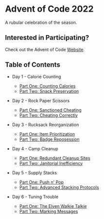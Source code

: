 # Advent of Code 2022

A rubular celebration of the season.

## Interested in Participating?

Check out the Advent of Code [Website](https://adventofcode.com/).

## Table of Contents

* Day 1 - Calorie Counting
  - [Part One: Counting Calories](scripts/1a.rb)
  - [Part Two: Snack Preservation](scripts/1b.rb)
 
* Day 2 - Rock Paper Scissors
  - [Part One: Sanctioned Cheating](scripts/2a.rb)
  - [Part Two: Cheating Correctly](scripts/2b.rb)

* Day 3 - Rucksack Reorganization
  - [Part One: Item Prioritization](scripts/3a.rb)
  - [Part Two: Badge Reposession](scripts/3b.rb)

* Day 4 - Camp Cleanup
  - [Part One: Redundant Cleanup Sites](scripts/4a.rb)
  - [Part Two: Janitorial Inefficiency](scripts/4b.rb)

* Day 5 - Supply Stacks
  - [Part One: Push n' Pop](scripts/5a.rb)
  - [Part Two: Advanced Stacking Protocols](scripts/5b.rb)

* Day 6 - Tuning Trouble
  - [Part One: The Elven Walkie Talkie](scripts/6a.rb)
  - [Part Two: Marking Messages](scripts/6b.rb)